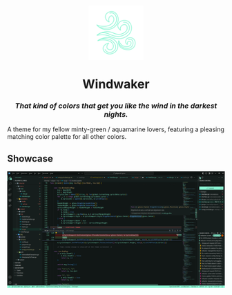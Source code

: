 <img 
    style="display: block; 
           margin-left: auto;
           margin-right: auto;
           width: 25%;"
    src="assets/logo-transparent.png" 
    alt="Our logo">
</img>
<h1 style="text-align: center">Windwaker</h1>

<h3 style="text-align: center; font-style: italic"> That kind of colors that get you like the wind in the darkest nights. </h3>

A theme for my fellow minty-green / aquamarine lovers, featuring a pleasing matching color palette for all other colors.

## Showcase

![Showcase screenshot](assets/vscode.png)